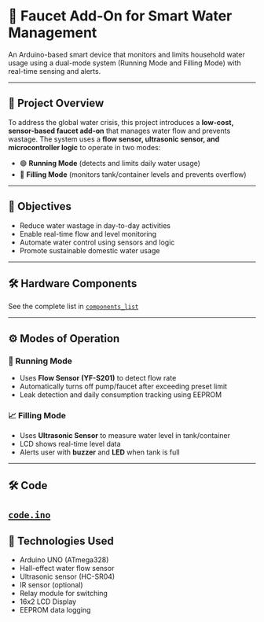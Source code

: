 

# 🚰 Faucet Add-On for Smart Water Management

An Arduino-based smart device that monitors and limits household water usage using a dual-mode system (Running Mode and Filling Mode) with real-time sensing and alerts.

---

## 📌 Project Overview

To address the global water crisis, this project introduces a **low-cost, sensor-based faucet add-on** that manages water flow and prevents wastage. The system uses a **flow sensor, ultrasonic sensor, and microcontroller logic** to operate in two modes:
- 🟢 **Running Mode** (detects and limits daily water usage)
- 🔵 **Filling Mode** (monitors tank/container levels and prevents overflow)

---

## 🎯 Objectives

- Reduce water wastage in day-to-day activities  
- Enable real-time flow and level monitoring  
- Automate water control using sensors and logic  
- Promote sustainable domestic water usage

---

## 🛠️ Hardware Components

See the complete list in [`components_list`](components_list)

---

## ⚙️ Modes of Operation

### 🔄 Running Mode
- Uses **Flow Sensor (YF-S201)** to detect flow rate
- Automatically turns off pump/faucet after exceeding preset limit
- Leak detection and daily consumption tracking using EEPROM

### 📈 Filling Mode
- Uses **Ultrasonic Sensor** to measure water level in tank/container
- LCD shows real-time level data
- Alerts user with **buzzer** and **LED** when tank is full

---
## 🛠️ Code
 [`code.ino`](code.ino)
---
## 🧠 Technologies Used

- Arduino UNO (ATmega328)
- Hall-effect water flow sensor
- Ultrasonic sensor (HC-SR04)
- IR sensor (optional)
- Relay module for switching
- 16x2 LCD Display
- EEPROM data logging


